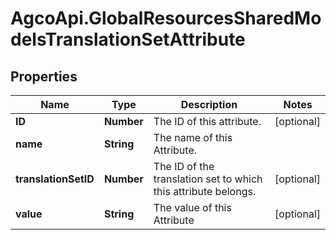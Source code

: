 # AgcoApi.GlobalResourcesSharedModelsTranslationSetAttribute

## Properties

Name | Type | Description | Notes
------------ | ------------- | ------------- | -------------
**ID** | **Number** | The ID of this attribute. | [optional] 
**name** | **String** | The name of this Attribute. | 
**translationSetID** | **Number** | The ID of the translation set to which this attribute belongs. | [optional] 
**value** | **String** | The value of this Attribute | [optional] 


